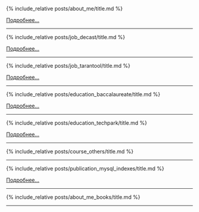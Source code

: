 {% include_relative posts/about_me/title.md %}

[Подробнее...](posts/about_me/index)  

***

{% include_relative posts/job_decast/title.md %}

[Подробнее...](posts/job_decast/index)  

***

{% include_relative posts/job_tarantool/title.md %}

[Подробнее...](posts/job_tarantool/index)

***

{% include_relative posts/education_baccalaureate/title.md %}

[Подробнее...](posts/education_baccalaureate/index)  

***

{% include_relative posts/education_techpark/title.md %}

[Подробнее...](posts/education_techpark/index)  

***

{% include_relative posts/course_others/title.md %}

***

{% include_relative posts/publication_mysql_indexes/title.md %}

[Подробнее...](https://elibrary.ru/item.asp?id=28968652)  

***

{% include_relative posts/about_me_books/title.md %}

***

